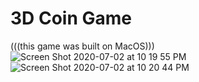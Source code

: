 # 3D Coin Game
(((this game was built on MacOS)))
![Screen Shot 2020-07-02 at 10 19 55 PM](https://user-images.githubusercontent.com/32093736/86377437-8e8c9580-bcb2-11ea-816e-4bbe583db020.png)
![Screen Shot 2020-07-02 at 10 20 44 PM](https://user-images.githubusercontent.com/32093736/86377449-91878600-bcb2-11ea-9f2a-00cd44d950b6.png)

